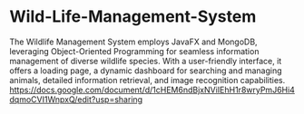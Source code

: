 # Wild-Life-Management-System
The Wildlife Management System employs JavaFX and MongoDB, leveraging Object-Oriented Programming for seamless information management of diverse wildlife species. With a user-friendly interface, it offers a loading page, a dynamic dashboard for searching and managing animals, detailed information retrieval, and image recognition capabilities.
https://docs.google.com/document/d/1cHEM6ndBjxNViIEhH1r8wryPmJ6Hi4dqmoCVI1WnpxQ/edit?usp=sharing
